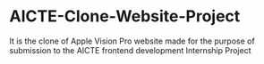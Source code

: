 # AICTE-Clone-Website-Project
It is the clone of Apple Vision Pro website made for the purpose of submission to the AICTE frontend development Internship Project
